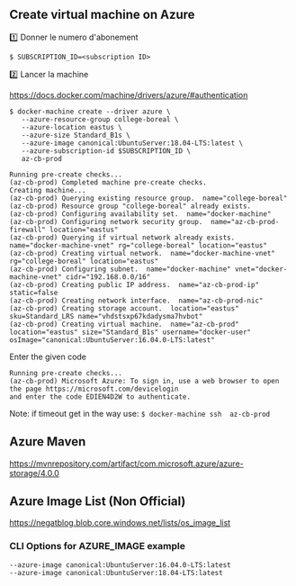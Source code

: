 ## Create virtual machine on Azure

:one: Donner le numero d'abonement

```
$ SUBSCRIPTION_ID=<subscription ID>
```

:two: Lancer la machine

https://docs.docker.com/machine/drivers/azure/#authentication

```
$ docker-machine create --driver azure \
   --azure-resource-group college-boreal \
   --azure-location eastus \
   --azure-size Standard_B1s \
   --azure-image canonical:UbuntuServer:18.04-LTS:latest \
   --azure-subscription-id $SUBSCRIPTION_ID \
   az-cb-prod
   
Running pre-create checks...
(az-cb-prod) Completed machine pre-create checks.
Creating machine...
(az-cb-prod) Querying existing resource group.  name="college-boreal"
(az-cb-prod) Resource group "college-boreal" already exists.
(az-cb-prod) Configuring availability set.  name="docker-machine"
(az-cb-prod) Configuring network security group.  name="az-cb-prod-firewall" location="eastus"
(az-cb-prod) Querying if virtual network already exists.  name="docker-machine-vnet" rg="college-boreal" location="eastus"
(az-cb-prod) Creating virtual network.  name="docker-machine-vnet" rg="college-boreal" location="eastus"
(az-cb-prod) Configuring subnet.  name="docker-machine" vnet="docker-machine-vnet" cidr="192.168.0.0/16"
(az-cb-prod) Creating public IP address.  name="az-cb-prod-ip" static=false
(az-cb-prod) Creating network interface.  name="az-cb-prod-nic"
(az-cb-prod) Creating storage account.  location="eastus" sku=Standard_LRS name="vhdstsxp67kdadysma7hvbot"
(az-cb-prod) Creating virtual machine.  name="az-cb-prod" location="eastus" size="Standard_B1s" username="docker-user" osImage="canonical:UbuntuServer:16.04.0-LTS:latest"
```

Enter the given code

```
Running pre-create checks...
(az-cb-prod) Microsoft Azure: To sign in, use a web browser to open the page https://microsoft.com/devicelogin
and enter the code EDIEN4D2W to authenticate.
```

Note: if timeout get in the way use: `$ docker-machine ssh  az-cb-prod`



## Azure Maven

https://mvnrepository.com/artifact/com.microsoft.azure/azure-storage/4.0.0


## Azure Image List (Non Official)

https://negatblog.blob.core.windows.net/lists/os_image_list

### CLI Options for AZURE_IMAGE example
```
--azure-image canonical:UbuntuServer:16.04.0-LTS:latest
--azure-image canonical:UbuntuServer:18.04-LTS:latest
```


